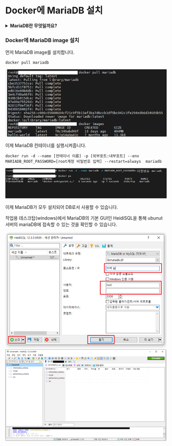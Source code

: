 # Docker에 MariaDB 설치

<details>
<summary> <b>MariaDB란 무엇일까요?</b> </summary><br>

#### MariaDB란 MariaDB는 "MySQL"에서 Fork(분기, 분파)한 오픈소스 기반 관계형 데이터 베이스 관리 시스템 (RDBMS) 입니다.<br>
MySQL은 1995년에 릴리즈된 오픈소스 RDBMS입니다. 매우 인기가 많은 RDBMS로 현재도 여러 환경에서 이용되고 있는 대표적인 RDBMS입니다.<br>
MySQL은 2009년에 최종적으로 OracleDB로 유명한 Oracle에 인수되게 됩니다.<br>
이 과정에서 라이선스 관련한 분쟁이 일어났고 이에 반발한 MySQL의 창시자가 2009년에 완성된 MySQL 5.1.38의 버전의 코드에서 Fork하여 만든 것이 MariaDB입니다.<br>

#### 쉽게 말해서 MaraiDB는 MySQL이라는 조상에서 분파된 RDBMS입니다.

( 이건 기억을 더듬어 쓰는 것이기 때문에 확실하진 않은 이야기로만 들어주세요. 제가 인턴 때 강사에게 들었던 얘기로는 Oracle이 당시 MySQl을 인수하고 있었던 썬이라는 기업(JAVA를 만든걸로 유명하죠)을 합병할 때 MySQL 업데이트를 반드시 책임져야하는 조건이 붙게 되었다고 합니다. 그런데 Oracle입장에서는 자신들의 DB만으로도 충분한데 굳이 MySQL까지 담당해야하는것이 여간 껄그러운 일이 아닐 수 없었다고 합니다. 그래서 합병 과정 중 여러 충돌이 발생하게 되다보니 MySQL을 개발하던 많은 개발자들이 이탈하여 MariaDB를 만들게 되었다고 합니다. )

저는 개인 프로젝트 이용 시 학부시절엔 MySQL을 사용하다가 현재는 MariaDB를 더욱 사용하고 있습니다. MariaDB를 이용하는 이유는 다음과 같습니다.<br>
1. MySQL을 개선한 RDBMS로 MySQL보다 복제 및 쿼리 속도 등의 성능이 약간 더 좋다.
2. MySQL에서 Fork한 RDBMS이기 때문에 MySQL과의 호환성이 매우 뛰어나다.
3. 오픈소스 기반 RDBMS이기 때문에 자유롭게 사용이 가능하다.
4. 업데이트가 MySQL보다 더욱 활발하다.
   
위의 사항 외에도 보안성이 더 좋고 스토리지 엔진이 더욱 뛰어나다는 장점도 존재합니다.<br>

더욱 자세한 설명은 아래의 링크들에서 확인할 수 있습니다.

https://aws.amazon.com/ko/compare/the-difference-between-mariadb-vs-mysql/<br>
https://linuxnatives.net/2015/10-reasons-to-migrate-to-mariadb-if-still-using-mysql

</details>

### Docker에 MariaDB image 설치

먼저 MariaDB image를 설치합니다.
```
docker pull mariadb
```
<img src="./result_image/docker_image_mariaDB.png"><br>

이제 MariaDB 컨테이너를 실행시켜줍니다.
```
docker run -d --name [컨테이너 이름] -p [외부포트:내부포트] --env MARIADB_ROOT_PASSWORD=[root계정 비밀번호 입력] --restart=always  mariadb
```

<img src="./result_image/mariaDB_run.png"><br>

이제 MariaDB가 모두 설치되어 DB로서 사용할 수 있습니다.<br>

작업용 데스크탑(windows)에서 MariaDB의 기본 GUI인 HeidiSQL을 통해 ubunut 서버의 mariaDB에 접속할 수 있는 것을 확인할 수 있습니다.<br>

<img src="./result_image/mariaDB_connnect.png"><br>
<img src="./result_image/maraidb_connected.png"><br>